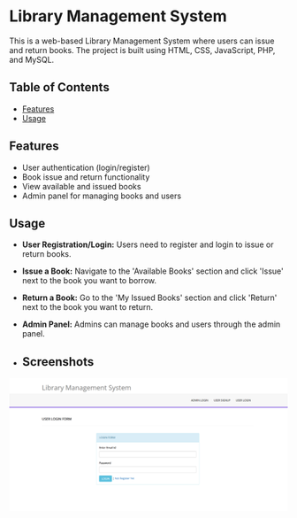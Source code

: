 # Library Management System

This is a web-based Library Management System where users can issue and return books. The project is built using HTML, CSS, JavaScript, PHP, and MySQL.

## Table of Contents
- [Features](#features)
- [Usage](#usage)

## Features
- User authentication (login/register)
- Book issue and return functionality
- View available and issued books
- Admin panel for managing books and users

## Usage
- **User Registration/Login:** Users need to register and login to issue or return books.
- **Issue a Book:** Navigate to the 'Available Books' section and click 'Issue' next to the book you want to borrow.
- **Return a Book:** Go to the 'My Issued Books' section and click 'Return' next to the book you want to return.
- **Admin Panel:** Admins can manage books and users through the admin panel.

- ## Screenshots
![Home](homepg.png)
